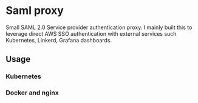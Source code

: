 # Saml proxy

Small SAML 2.0 Service provider authentication proxy.
I mainly built this to leverage direct AWS SSO authentication with external services such Kubernetes, Linkerd, Grafana dashboards.

## Usage

### Kubernetes

### Docker and nginx